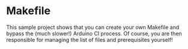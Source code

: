 # Makefile

This sample project shows that you can create your own Makefile and bypass the (much slower!) Arduino CI process.
Of course, you are then responsible for managing the list of files and prerequisites yourself!
